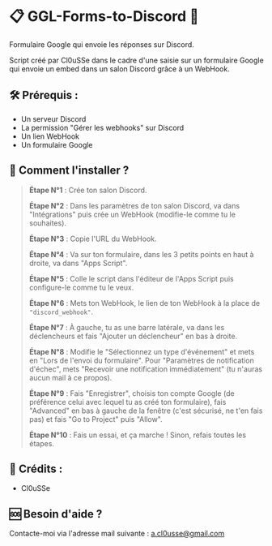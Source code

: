 # 📋 GGL-Forms-to-Discord 📨

Formulaire Google qui envoie les réponses sur Discord.

Script créé par Cl0uSSe dans le cadre d'une saisie sur un formulaire Google qui envoie un embed dans un salon Discord grâce à un WebHook.

## 🛠️ Prérequis :

- Un serveur Discord
- La permission "Gérer les webhooks" sur Discord
- Un lien WebHook
- Un formulaire Google

## 🔧 Comment l'installer ?

> **Étape N°1** : Crée ton salon Discord.
>
> **Étape N°2** : Dans les paramètres de ton salon Discord, va dans "Intégrations" puis crée un WebHook (modifie-le comme tu le souhaites).
>
> **Étape N°3** : Copie l'URL du WebHook.
>
> **Étape N°4** : Va sur ton formulaire, dans les 3 petits points en haut à droite, va dans "Apps Script".
>
> **Étape N°5** : Colle le script dans l'éditeur de l'Apps Script puis configure-le comme tu le veux.
>
> **Étape N°6** : Mets ton WebHook, le lien de ton WebHook à la place de `"discord_webhook"`.
>
> **Étape N°7** : À gauche, tu as une barre latérale, va dans les déclencheurs et fais "Ajouter un déclencheur" en bas à droite.
>
> **Étape N°8** : Modifie le "Sélectionnez un type d'événement" et mets en "Lors de l'envoi du formulaire". Pour "Paramètres de notification d'échec", mets "Recevoir une notification immédiatement" (tu n'auras aucun mail à ce propos).
>
> **Étape N°9** : Fais "Enregistrer", choisis ton compte Google (de préférence celui avec lequel tu as créé ton formulaire), fais "Advanced" en bas à gauche de la fenêtre (c'est sécurisé, ne t'en fais pas) et fais "Go to Project" puis "Allow".
>
> **Étape N°10** : Fais un essai, et ça marche ! Sinon, refais toutes les étapes.

## 📜 Crédits :

- Cl0uSSe

## 🆘 Besoin d'aide ?

Contacte-moi via l'adresse mail suivante :
a.cl0usse@gmail.com
